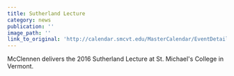 ```yaml
---
title: Sutherland Lecture
category: news
publication: ''
image_path: ''
link_to_original: 'http://calendar.smcvt.edu/MasterCalendar/EventDetails.aspx?data=hHr80o3M7J4AFWeWvi0dYdw6kLnVq5ZCOM5oszPqrzT3DJBsbrfKD3a3bRpCaie7'
---
```


McClennen delivers the 2016 Sutherland Lecture at St. Michael's College in Vermont.
